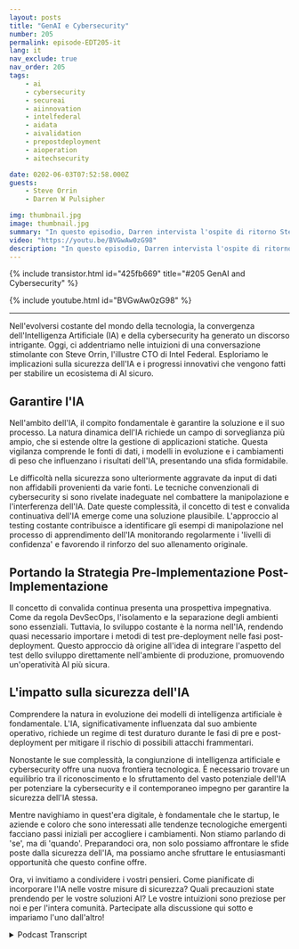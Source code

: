 ```yaml
---
layout: posts
title: "GenAI e Cybersecurity"
number: 205
permalink: episode-EDT205-it
lang: it
nav_exclude: true
nav_order: 205
tags:
    - ai
    - cybersecurity
    - secureai
    - aiinnovation
    - intelfederal
    - aidata
    - aivalidation
    - prepostdeployment
    - aioperation
    - aitechsecurity

date: 0202-06-03T07:52:58.000Z
guests:
    - Steve Orrin
    - Darren W Pulsipher

img: thumbnail.jpg
image: thumbnail.jpg
summary: "In questo episodio, Darren intervista l'ospite di ritorno Steve Orrin, CTO di Intel Federal, riguardo all'intersezione tra l'Intelligenza Artificiale (IA) e la cybersecurity. Abbracciare il potenziale dell'IA per rafforzare la cybersecurity, garantendo allo stesso tempo la sicurezza dell'IA stessa, richiede un equilibrio che necessita di una preparazione precoce e di strategie innovative."
video: "https://youtu.be/BVGwAw0zG98"
description: "In questo episodio, Darren intervista l'ospite di ritorno Steve Orrin, CTO di Intel Federal, riguardo all'intersezione tra l'Intelligenza Artificiale (IA) e la cybersecurity. Abbracciare il potenziale dell'IA per rafforzare la cybersecurity, garantendo allo stesso tempo la sicurezza dell'IA stessa, richiede un equilibrio che necessita di una preparazione precoce e di strategie innovative."
---
```


<div>
{% include transistor.html id="425fb669" title="#205 GenAI and Cybersecurity" %}

{% include youtube.html id="BVGwAw0zG98" %}
</div>

---

Nell'evolversi costante del mondo della tecnologia, la convergenza dell'Intelligenza Artificiale (IA) e della cybersecurity ha generato un discorso intrigante. Oggi, ci addentriamo nelle intuizioni di una conversazione stimolante con Steve Orrin, l'illustre CTO di Intel Federal. Esploriamo le implicazioni sulla sicurezza dell'IA e i progressi innovativi che vengono fatti per stabilire un ecosistema di AI sicuro.

## Garantire l'IA

Nell'ambito dell'IA, il compito fondamentale è garantire la soluzione e il suo processo. La natura dinamica dell'IA richiede un campo di sorveglianza più ampio, che si estende oltre la gestione di applicazioni statiche. Questa vigilanza comprende le fonti di dati, i modelli in evoluzione e i cambiamenti di peso che influenzano i risultati dell'IA, presentando una sfida formidabile.

Le difficoltà nella sicurezza sono ulteriormente aggravate da input di dati non affidabili provenienti da varie fonti. Le tecniche convenzionali di cybersecurity si sono rivelate inadeguate nel combattere la manipolazione e l'interferenza dell'IA. Date queste complessità, il concetto di test e convalida continuativa dell'IA emerge come una soluzione plausibile. L'approccio al testing costante contribuisce a identificare gli esempi di manipolazione nel processo di apprendimento dell'IA monitorando regolarmente i 'livelli di confidenza' e favorendo il rinforzo del suo allenamento originale.

## Portando la Strategia Pre-Implementazione Post-Implementazione

Il concetto di convalida continua presenta una prospettiva impegnativa. Come da regola DevSecOps, l'isolamento e la separazione degli ambienti sono essenziali. Tuttavia, lo sviluppo costante è la norma nell'IA, rendendo quasi necessario importare i metodi di test pre-deployment nelle fasi post-deployment. Questo approccio dà origine all'idea di integrare l'aspetto del test dello sviluppo direttamente nell'ambiente di produzione, promuovendo un'operatività AI più sicura.

## L'impatto sulla sicurezza dell'IA

Comprendere la natura in evoluzione dei modelli di intelligenza artificiale è fondamentale. L'IA, significativamente influenzata dal suo ambiente operativo, richiede un regime di test duraturo durante le fasi di pre e post-deployment per mitigare il rischio di possibili attacchi frammentari.

Nonostante le sue complessità, la congiunzione di intelligenza artificiale e cybersecurity offre una nuova frontiera tecnologica. È necessario trovare un equilibrio tra il riconoscimento e lo sfruttamento del vasto potenziale dell'IA per potenziare la cybersecurity e il contemporaneo impegno per garantire la sicurezza dell'IA stessa.

Mentre navighiamo in quest'era digitale, è fondamentale che le startup, le aziende e coloro che sono interessati alle tendenze tecnologiche emergenti facciano passi iniziali per accogliere i cambiamenti. Non stiamo parlando di 'se', ma di 'quando'. Preparandoci ora, non solo possiamo affrontare le sfide poste dalla sicurezza dell'IA, ma possiamo anche sfruttare le entusiasmanti opportunità che questo confine offre.

Ora, vi invitiamo a condividere i vostri pensieri. Come pianificate di incorporare l'IA nelle vostre misure di sicurezza? Quali precauzioni state prendendo per le vostre soluzioni AI? Le vostre intuizioni sono preziose per noi e per l'intera comunità. Partecipate alla discussione qui sotto e impariamo l'uno dall'altro!



<details>
<summary> Podcast Transcript </summary>

<p></p>

</details>
